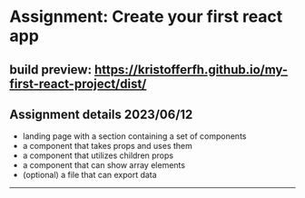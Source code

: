 # Assignment: Create your first react app
build preview: https://kristofferfh.github.io/my-first-react-project/dist/
---
## Assignment details 2023/06/12
* landing page with a section containing a set of components
* a component that takes props and uses them
* a component that utilizes children props
* a component that can show array elements
* (optional) a file that can export data
---
